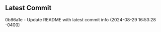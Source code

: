
## Latest Commit
0b86a1e - Update README with latest commit info (2024-08-29 16:53:28 -0400) <Yunxi-Zhou>
